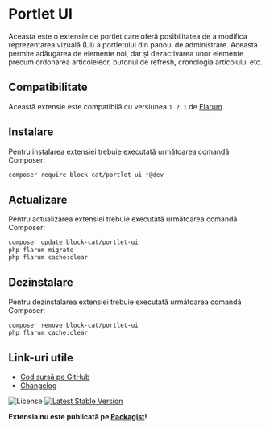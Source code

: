 # Portlet UI

Aceasta este o extensie de portlet care oferă posibilitatea de a modifica reprezentarea vizuală (UI) a portletului din panoul de administrare. Aceasta permite adăugarea de elemente noi, dar și dezactivarea unor elemente precum ordonarea articoleleor, butonul de refresh, cronologia articolului etc.

## Compatibilitate

Această extensie este compatibilă cu versiunea `1.2.1` de [Flarum](https://flarum.org/).

## Instalare

Pentru instalarea extensiei trebuie executată următoarea comandă Composer:

```sh
composer require block-cat/portlet-ui *@dev
```

## Actualizare

Pentru actualizarea extensiei trebuie executată următoarea comandă Composer:

```sh
composer update block-cat/portlet-ui
php flarum migrate
php flarum cache:clear
```

## Dezinstalare

Pentru dezinstalarea extensiei trebuie executată următoarea comandă Composer:

```sh
composer remove block-cat/portlet-ui
php flarum cache:clear
```

## Link-uri utile

- [Cod sursă pe GitHub](https://github.com/block-cat/portlet-ui)
- [Changelog](CHANGELOG.md)

![License](https://img.shields.io/badge/license-MIT-blue.svg) [![Latest Stable Version](https://img.shields.io/packagist/v/block-cat/portlet-ui.svg)](https://packagist.org/packages/block-cat/portlet-ui)

**Extensia nu este publicată pe [Packagist](https://packagist.org/)!**
